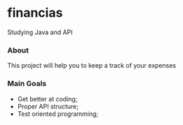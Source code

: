 # financias
Studying Java and API

### About

This project will help you to keep a track of your expenses

### Main Goals
- Get better at coding;
- Proper API structure;
- Test oriented programming;
